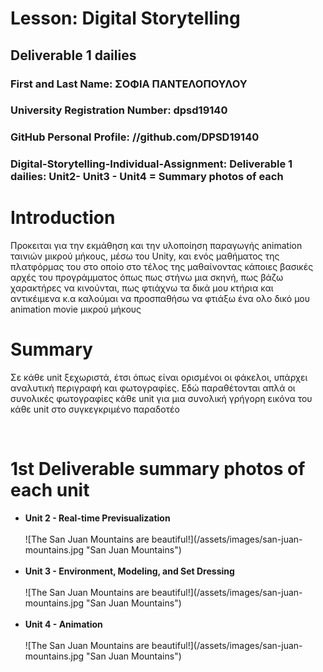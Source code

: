 # Lesson: Digital Storytelling

## Deliverable 1 dailies

### First and Last Name: ΣΟΦΙΑ ΠΑΝΤΕΛΟΠΟΥΛΟΥ
### University Registration Number: dpsd19140
### GitHub Personal Profile: //github.com/DPSD19140
### Digital-Storytelling-Individual-Assignment: Deliverable 1 dailies: Unit2- Unit3 - Unit4 = Summary photos of each 

# Introduction
<p> Προκειται για την εκμάθηση και την υλοποίηση παραγωγής animation ταινιών μικρού μήκους,
μέσω του Unity, και ενός μαθήματος της πλατφόρμας του στο οποίο στο τέλος της μαθαίνοντας κάποιες βασικές αρχές του προγράμματος όπως πως στήνω μια σκηνή, πως βάζω χαρακτήρες να κινούνται, πως φτιάχνω τα δικά μου κτήρια και αντικέιμενα κ.α καλούμαι να προσπαθήσω να φτιάξω ένα ολο δικό μου animation movie μικρού μήκους </p>


# Summary
<p> Σε κάθε unit ξεχωριστά, έτσι όπως είναι ορισμένοι οι φάκελοι, υπάρχει αναλυτική περιγραφή και φωτογραφίες.
Εδώ παραθέτονται απλά οι συνολικές φωτογραφίες κάθε unit για μια συνολική γρήγορη εικόνα του κάθε unit στο συγκεγκριμένο παραδοτέο</p>
<br>

# 1st Deliverable summary photos of each unit 

<ul>
<li> <strong> Unit 2 - Real-time Previsualization </strong></li>
  
<br>
  ![The San Juan Mountains are beautiful!](/assets/images/san-juan-mountains.jpg "San Juan Mountains")
  
<br>
<br>
<li> <strong> Unit 3 - Environment, Modeling, and Set Dressing </strong></li>
  
<br>
  ![The San Juan Mountains are beautiful!](/assets/images/san-juan-mountains.jpg "San Juan Mountains")
  
<br>
<br>
<li><strong> Unit 4 - Animation </strong></li>
  
<br>
  ![The San Juan Mountains are beautiful!](/assets/images/san-juan-mountains.jpg "San Juan Mountains")
  
<br>
<br>
</ul>


